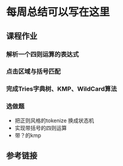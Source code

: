 # 每周总结可以写在这里

## 课程作业

### 解析一个四则运算的表达式

### 点击区域与括号匹配

### 完成Tries字典树、KMP、WildCard算法

### 选做题

- 把正则风格的tokenize 换成状态机
- 实现带括号的四则运算
- 带？的kmp

## 参考链接
